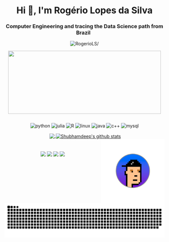 <h1 align="center">Hi 👋, I'm Rogério Lopes da Silva</h1>
<h3 align="center">Computer Engineering and tracing the Data Science path from Brazil &nbsp</h3>
<p align="center"> <img src=https://komarev.com/ghpvc/?username=RogerioLS alt=RogerioLS/> </p>

<p align="center"><img align="center" src="https://media.giphy.com/media/11e0gEWxYoSYTK/giphy.gif" width="480" height="197.333"/></p>

##

<p align="center"><img 
src= "https://img.shields.io/badge/Python-3776AB?style=for-the-badge&logo=python&logoColor=white" alt=python /> <img 
src= "https://img.shields.io/badge/Julia-CC342D?style=for-the-badge&logo=julia&logoColor=white" alt=julia /> <img    
src= "https://img.shields.io/badge/R-276DC3?style=for-the-badge&logo=r&logoColor=white" alt=R /> <img                                                                           
src= "https://img.shields.io/badge/Linux-593D88?style=for-the-badge&logo=linux&logoColor=white" alt=linux /> <img                                                             src= "https://img.shields.io/badge/Java-ED8B00?style=for-the-badge&logo=java&logoColor=white" alt=java /> <img 
src= "https://img.shields.io/badge/C%2B%2B-00599C?style=for-the-badge&logo=c%2B%2B&logoColor=white" alt=c++ /> <img
src= "https://img.shields.io/badge/MySQL-00000F?style=for-the-badge&logo=mysql&logoColor=white" alt=mysql /></p><p align="center"> <img
</p>

<a href="https://github.com/RogerioLS">
  <img align="center" src="https://github-readme-stats.vercel.app/api/top-langs/?username=RogerioLS&&langs_count=3&theme=tokyonight&hide_langs_below=1" />
</a>
<a href="https://github.com/RogerioLS">
 <img align="center" src="https://github-readme-stats.vercel.app/api?username=RogerioLS&show_icons=true&theme=tokyonight&line_height=27" alt="Shubhamdeep's github stats"/>
</a>
<br>

<img align="right" alt="littleEar" height="200" src="https://github.com/RogerioLS/RogerioLS/blob/main/foto_little.png">
 
#  

 <p align="center">
   <a href=<p align="center">
   <a href= "https://linkedin.com//in/rogerio-lopes-57627615b/" target="_blank">
     <img src="https://img.shields.io/badge/-LinkedIn-%230077B5?style=for-the-badge&logo=linkedin&logoColor=white" target="_blank"></a> 
   <a href= "https://www.instagram.com/rogerinholopes/?hl=pt-br" target="_blank">
     <img src="https://img.shields.io/badge/-Instagram-%23E4405F?style=for-the-badge&logo=instagram&logoColor=white" target="_blank"></a>
   <a href= "mailto:rogerio_288@hotmail.com" target="_blank">
     <img src="https://img.shields.io/badge/Microsoft_Outlook-0078D4?style=for-the-badge&logo=microsoft-outlook&logoColor=white" target="_blank"></a>
   <a href = "mailto:rogerio.mac.idb@gmail.com" target="_blank">
     <img src="https://img.shields.io/badge/Gmail-D14836?style=for-the-badge&logo=gmail&logoColor=white" target="_blank"></a>
<div>
 
  
  ![Snake animation](https://github.com/RogerioLS/RogerioLS/blob/output/github-contribution-grid-snake.svg)
 
</div>











<!--
**RogerioLS/RogerioLS** is a ✨ _special_ ✨ repository because its `README.md` (this file) appears on your GitHub profile.

Here are some ideas to get you started:

- 🔭 I’m currently working on ...
- 🌱 I’m currently learning ...
- 👯 I’m looking to collaborate on ...
- 🤔 I’m looking for help with ...
- 💬 Ask me about ...
- 📫 How to reach me: ...
- 😄 Pronouns: ...
- ⚡ Fun fact: ...
-->
